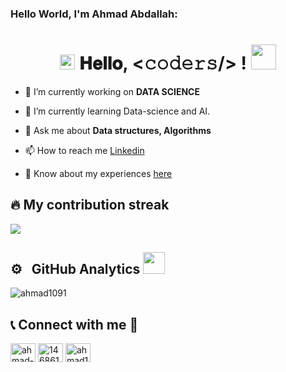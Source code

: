 ### Hello World, I'm Ahmad Abdallah:

<h1 align="center">
  <a target="_blank">
    <img src="https://github.com/JayantGoel001/JayantGoel001/blob/master/GIF/Earth.gif?raw=true" width="24px" style="max-width:100%;">
  </a>
  𝐇𝐞𝐥𝐥𝐨, &lt;𝚌𝚘𝚍𝚎𝚛𝚜/&gt; !
  <a target="_blank">
    <img src="https://github.com/JayantGoel001/JayantGoel001/blob/master/GIF/Hi.gif?raw=true" width="40px" />
  </a>
</h1>

- 🔭 I’m currently working on **DATA SCIENCE**

- 🌱 I’m currently learning Data-science and AI.

- 💬 Ask me about **Data structures, Algorithms**

- 📫 How to reach me [Linkedin](https://www.linkedin.com/in/ahmad-adballah/)

- 📄 Know about my experiences [here](https://docs.google.com/document/d/1u5g3ltP9UuzLDA9c-K9vGosean43avqH/edit?usp=sharing&ouid=103775913327446639103&rtpof=true&sd=true)



## 🔥 My contribution streak

  <a href="https://github.com/ahmad1091/github-readme-streak-stats">
    <img src="https://github-readme-streak-stats.herokuapp.com/?user=ahmad1091#version3"/>
  </a>



<br/>

## ⚙️ &nbsp; GitHub Analytics <img src = "https://i.pinimg.com/originals/65/c4/f4/65c4f452571be1261e9c623f7da488ac.gif" width = 35px>
<img src="https://github-readme-stats.vercel.app/api/top-langs?username=ahmad1091&show_icons=true&locale=en&layout=compact" alt="ahmad1091" />

## 📞 Connect with me 🤝
<p align="left">
<a href="https://linkedin.com/in/ahmad-adballah" target="blank"><img align="center" src="https://raw.githubusercontent.com/rahuldkjain/github-profile-readme-generator/master/src/images/icons/Social/linked-in-alt.svg" alt="ahmad-adballah" height="30" width="40" /></a>
<a href="https://stackoverflow.com/users/14686151" target="blank"><img align="center" src="https://raw.githubusercontent.com/rahuldkjain/github-profile-readme-generator/master/src/images/icons/Social/stack-overflow.svg" alt="14686151" height="30" width="40" /></a>
<a href="https://www.leetcode.com/ahmad1091" target="blank"><img align="center" src="https://raw.githubusercontent.com/rahuldkjain/github-profile-readme-generator/master/src/images/icons/Social/leet-code.svg" alt="ahmad1091" height="30" width="40" /></a>
</p>
